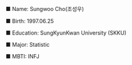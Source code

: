 ■ Name: Sungwoo Cho(조성우)

■ Birth: 1997.06.25

■ Education: SungKyunKwan University (SKKU)

■ Major: Statistic

■ MBTI: INFJ
